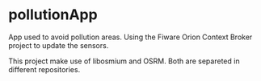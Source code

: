 # pollutionApp
App used to avoid pollution areas. Using the Fiware Orion Context Broker project to update the sensors.

This project make use of libosmium and OSRM. Both are separeted in different repositories.
